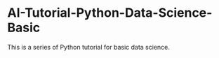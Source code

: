 # AI-Tutorial-Python-Data-Science-Basic
This is a series of Python tutorial for basic data science.
